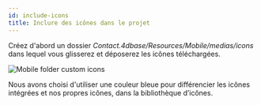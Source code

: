 ```yaml
---
id: include-icons
title: Inclure des icônes dans le projet
---
```


Créez d'abord un dossier *Contact.4dbase/Resources/Mobile/medias/icons* dans lequel vous glisserez et déposerez les icônes téléchargées.

![Mobile folder custom icons](assets/en/custom-icons/mobile-folder-custom-icons.png)

Nous avons choisi d'utiliser une couleur bleue pour différencier les icônes intégrées et nos propres icônes, dans la bibliothèque d’icônes.